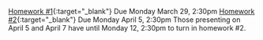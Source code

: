 [Homework #1](images/Ph174-HW1.pdf){:target="_blank"} Due Monday March 29, 2:30pm
[Homework #2](images/Ph174-HW2.pdf){:target="_blank"} Due Monday April 5, 2:30pm
Those presenting on April 5 and April 7 have until Monday 12, 2:30pm to turn in homework #2.
